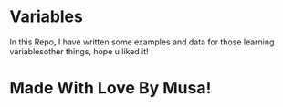 # Variables
In this Repo, I have written some examples and data for those learning variablesother things, hope u liked it!

# Made With Love By Musa!